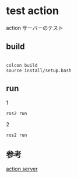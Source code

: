 # test action
action サーバーのテスト


## build
```

colcon build
source install/setup.bash
```

## run
1
```
ros2 run
```

2
```
ros2 run
```

## 参考
[action server](https://qiita.com/srs/items/5d7b63bf3a76e8c61d40)
